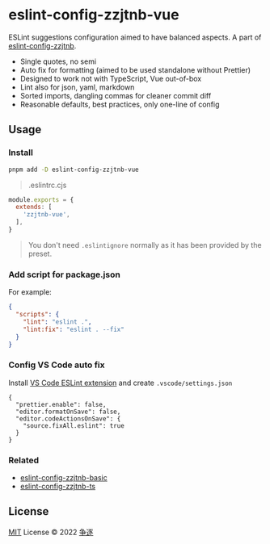 # eslint-config-zzjtnb-vue

ESLint suggestions configuration aimed to have balanced aspects. A part of [eslint-config-zzjtnb](https://www.npmjs.com/package/eslint-config-zzjtnb).

- Single quotes, no semi
- Auto fix for formatting (aimed to be used standalone without Prettier)
- Designed to work not with TypeScript, Vue out-of-box
- Lint also for json, yaml, markdown
- Sorted imports, dangling commas for cleaner commit diff
- Reasonable defaults, best practices, only one-line of config

## Usage

### Install

```bash
pnpm add -D eslint-config-zzjtnb-vue
```

>.eslintrc.cjs

```js
module.exports = {
  extends: [
    'zzjtnb-vue',
  ],
}
```

> You don't need `.eslintignore` normally as it has been provided by the preset.

### Add script for package.json

For example:

```json
{
  "scripts": {
    "lint": "eslint .",
    "lint:fix": "eslint . --fix"
  }
}
```

### Config VS Code auto fix

Install [VS Code ESLint extension](https://marketplace.visualstudio.com/items?itemName=dbaeumer.vscode-eslint) and create `.vscode/settings.json`

```jsonc
{
  "prettier.enable": false,
  "editor.formatOnSave": false,
  "editor.codeActionsOnSave": {
    "source.fixAll.eslint": true
  }
}
```

### Related

- [eslint-config-zzjtnb-basic](https://www.npmjs.com/package/eslint-config-zzjtnb-basic)
- [eslint-config-zzjtnb-ts](https://www.npmjs.com/package/eslint-config-zzjtnb-ts)

## License

[MIT](./LICENSE) License &copy; 2022 [争逐](https://zzjtnb.com)
